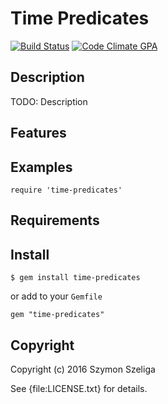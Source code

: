 # Time Predicates

[![Build Status](https://secure.travis-ci.org/Szeliga/time-predicates.svg?branch=master)](https://travis-ci.org/Szeliga/time-predicates)
[![Code Climate GPA](https://codeclimate.com/github/Szeliga/time-predicates/badges/gpa.svg)](https://codeclimate.com/github/Szeliga/time-predicates)

## Description

TODO: Description

## Features

## Examples

    require 'time-predicates'

## Requirements

## Install

    $ gem install time-predicates

or add to your `Gemfile`

    gem "time-predicates"

## Copyright

Copyright (c) 2016 Szymon Szeliga

See {file:LICENSE.txt} for details.
